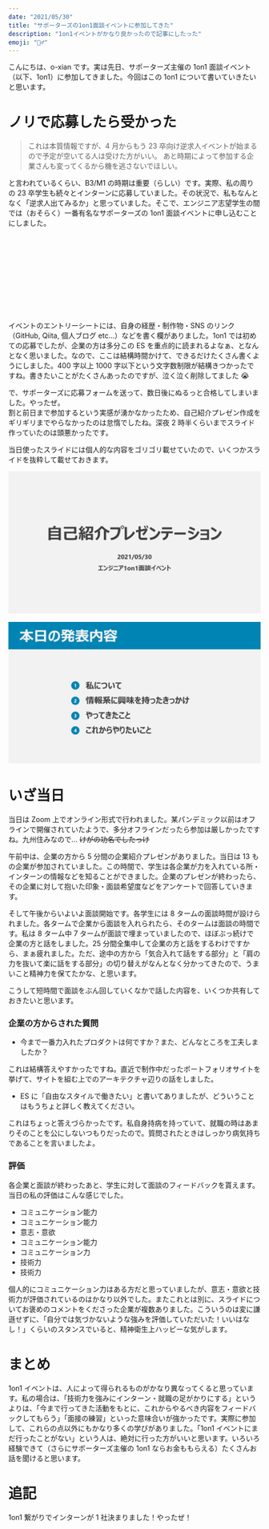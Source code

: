 ```yaml
---
date: "2021/05/30"
title: "サポーターズの1on1面談イベントに参加してきた"
description: "1on1イベントがかなり良かったので記事にしたった"
emoji: "🤼‍♂️"
---
```


こんにちは、o-xian です。実は先日、サポーターズ主催の 1on1 面談イベント（以下、1on1）に参加してきました。今回はこの 1on1 について書いていきたいと思います。

# ノリで応募したら受かった

> これは本質情報ですが、4 月からもう 23 卒向け逆求人イベントが始まるので予定が空いてる人は受けた方がいい。
> あと時期によって参加する企業さんも変ってくるから機を逃さないでほしい。

と言われているくらい、B3/M1 の時期は重要（らしい）です。実際、私の周りの 23 卒学生も続々とインターンに応募していました。その状況で、私もなんとなく「逆求人出てみるか」と思っていました。そこで、エンジニア志望学生の間では（おそらく）一番有名なサポーターズの 1on1 面談イベントに申し込むことにしました。

<div class="iframely-embed"><div class="iframely-responsive" style="height: 140px; padding-bottom: 0;"><a href="https://talent.supporterz.jp//events/72c729c1-3ca5-4d80-a791-49d5cee839bf/" data-iframely-url="//cdn.iframe.ly/g1GPRpN?card=small"></a></div></div><script async src="//cdn.iframe.ly/embed.js" charset="utf-8"></script>
<br/>

イベントのエントリーシートには、自身の経歴・制作物・SNS のリンク（GitHub, Qiita, 個人ブログ etc...）などを書く欄がありました。1on1 では初めての応募でしたが、企業の方は多分この ES を重点的に読まれるよなぁ、となんとなく思いました。なので、ここは結構時間かけて、できるだけたくさん書くようにしました。400 字以上 1000 字以下という文字数制限が結構きつかったですね。書きたいことがたくさんあったのですが、泣く泣く削除してました 😭

で、サポーターズに応募フォームを送って、数日後にぬるっと合格してしまいました。やったぜ。  
割と前日まで参加するという実感が湧かなかったため、自己紹介プレゼン作成をギリギリまでやらなかったのは怠惰でしたね。深夜 2 時半くらいまでスライド作っていたのは頭悪かったです。

当日使ったスライドには個人的な内容をゴリゴリ載せていたので、いくつかスライドを抜粋して載せておきます。

![slide-1](slide1.png)

![slide-2](slide2.png)

# いざ当日

当日は Zoom 上でオンライン形式で行われました。某パンデミック以前はオフラインで開催されていたようで、多分オフラインだったら参加は厳しかったですね。九州住みなので… ~~けがの功名でしたっけ~~

午前中は、企業の方から 5 分間の企業紹介プレゼンがありました。当日は 13 もの企業が参加されていました。この時間で、学生は各企業が力を入れている所・インターンの情報などを知ることができました。企業のプレゼンが終わったら、その企業に対して抱いた印象・面談希望度などをアンケートで回答していきます。

そして午後からいよいよ面談開始です。各学生には 8 タームの面談時間が設けられました。各タームで企業から面談を入れられたら、そのタームは面談の時間です。私は 8 ターム中 7 タームが面談で埋まっていましたので、ほぼぶっ続けで企業の方と話をしました。25 分間全集中して企業の方と話をするわけですから、まぁ疲れました。ただ、途中の方から「気合入れて話をする部分」と「肩の力を抜いて楽に話をする部分」の切り替えがなんとなく分かってきたので、うまいこと精神力を保てたかな、と思います。

こうして短時間で面談をぶん回していくなかで話した内容を、いくつか共有しておきたいと思います。

### 企業の方からされた質問

- 今まで一番力入れたプロダクトは何ですか？また、どんなところを工夫しましたか？

これは結構答えやすかったですね。直近で制作中だったポートフォリオサイトを挙げて、サイトを組む上でのアーキテクチャ辺りの話をしました。

- ES に「自由なスタイルで働きたい」と書いてありましたが、どういうことはもうちょと詳しく教えてください。

これはちょっと答えづらかったです。私自身持病を持っていて、就職の時はあまりそのことを公にしないつもりだったので。質問されたときはしっかり病気持ちであることを言いましたよ。

### 評価

各企業と面談が終わったあと、学生に対して面談のフィードバックを貰えます。当日の私の評価はこんな感じでした。

- コミュニケーション能力
- コミュニケーション能力
- 意志・意欲
- コミュニケーション能力
- コミュニケーション力
- 技術力
- 技術力

個人的にコミュニケーション力はある方だと思っていましたが、意志・意欲と技術力が評価されているのはかなり以外でした。またこれとは別に、スライドについてお褒めのコメントをくださった企業が複数ありました。こういうのは変に謙遜せずに、「自分では気づかないような強みを評価していただいた！いいはなし！」くらいのスタンスでいると、精神衛生上ハッピーな気がします。

# まとめ

1on1 イベントは、人によって得られるものがかなり異なってくると思っています。私の場合は、「技術力を強みにインターン・就職の足がかりにする」というよりは、「今まで行ってきた活動をもとに、これからやるべき内容をフィードバックしてもらう」「面接の練習」といった意味合いが強かったです。実際に参加して、これらの点以外にもかなり多くの学びがありました。「1on1 イベントにまだ行ったことがない」という人は、絶対に行った方がいいと思います。いろいろ経験できて（さらにサポーターズ主催の 1on1 ならお金ももらえる）たくさんお話を聞けると思います。

# 追記

1on1 繋がりでインターンが 1 社決まりました！やったぜ！
